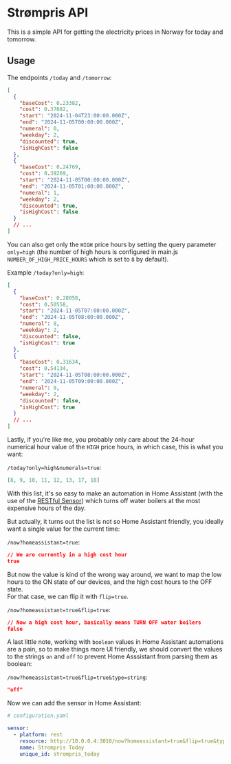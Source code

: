 # Strømpris API

This is a simple API for getting the electricity prices in Norway for today and tomorrow.

## Usage

The endpoints `/today` and `/tomorrow`:

```json
[
  {
    "baseCost": 0.23382,
    "cost": 0.37882,
    "start": "2024-11-04T23:00:00.000Z",
    "end": "2024-11-05T00:00:00.000Z",
    "numeral": 0,
    "weekday": 2,
    "discounted": true,
    "isHighCost": false
  },
  {
    "baseCost": 0.24769,
    "cost": 0.39269,
    "start": "2024-11-05T00:00:00.000Z",
    "end": "2024-11-05T01:00:00.000Z",
    "numeral": 1,
    "weekday": 2,
    "discounted": true,
    "isHighCost": false
  }
  // ...
]
```

You can also get only the `HIGH` price hours by setting the query parameter `only=high` (the number of high hours is configured in main.js `NUMBER_OF_HIGH_PRICE_HOURS` which is set to `8` by default).

Example `/today?only=high`:

```json
[
  {
    "baseCost": 0.28058,
    "cost": 0.50558,
    "start": "2024-11-05T07:00:00.000Z",
    "end": "2024-11-05T08:00:00.000Z",
    "numeral": 8,
    "weekday": 2,
    "discounted": false,
    "isHighCost": true
  },
  {
    "baseCost": 0.31634,
    "cost": 0.54134,
    "start": "2024-11-05T08:00:00.000Z",
    "end": "2024-11-05T09:00:00.000Z",
    "numeral": 9,
    "weekday": 2,
    "discounted": false,
    "isHighCost": true
  }
  // ...
]
```

Lastly, if you're like me, you probably only care about the 24-hour numerical hour value of the `HIGH` price hours, in which case, this is what you want:

`/today?only=high&numerals=true`:

```json
[8, 9, 10, 11, 12, 13, 17, 18]
```

With this list, it's so easy to make an automation in Home Assistant (with the use of the [RESTful Sensor](https://www.home-assistant.io/integrations/sensor.rest/)) which turns off water boilers at the most expensive hours of the day.

But actually, it turns out the list is not so Home Assistant friendly, you ideally want a single value for the current time:

`/now?homeassistant=true`:

```json
// We are currently in a high cost hour
true
```

But now the value is kind of the wrong way around, we want to map the low hours to the ON state of our devices, and the high cost hours to the OFF state.  
For that case, we can flip it with `flip=true`.

`/now?homeassistant=true&flip=true`:

```json
// Now a high cost hour, basically means TURN OFF water boilers
false
```

A last little note, working with `boolean` values in Home Assistant automations are a pain, so to make things more UI friendly, we should convert the values
to the strings `on` and `off` to prevent Home Asssistant from parsing them as boolean:

`/now?homeassistant=true&flip=true&type=string`:

```json
"off"
```

Now we can add the sensor in Home Assistant:

```yaml
# configuration.yaml

sensor:
  - platform: rest
    resource: http://10.0.0.4:3010/now?homeassistant=true&flip=true&type=string # Of course, you'll need to replace the IP address here with your own
    name: Strompris Today
    unique_id: strompris_today
```
